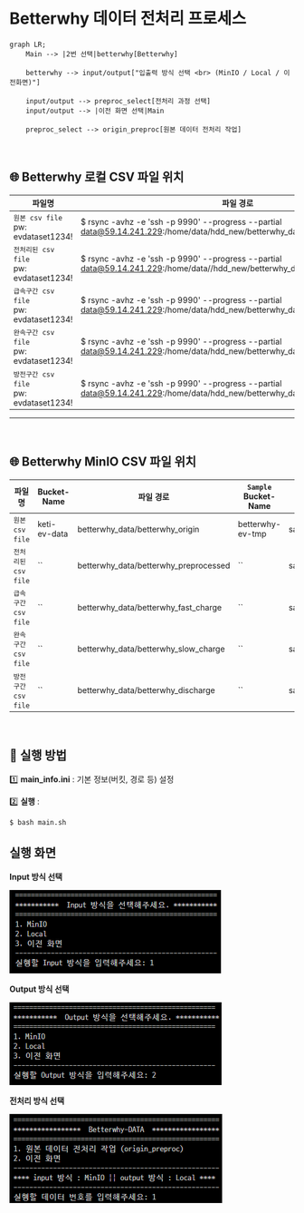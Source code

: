 # Betterwhy 데이터 전처리 프로세스

```mermaid
graph LR;
    Main --> |2번 선택|betterwhy[Betterwhy]
    
    betterwhy --> input/output["입출력 방식 선택 <br> (MinIO / Local / 이전화면)"] 

    input/output --> preproc_select[전처리 과정 선택]
    input/output --> |이전 화면 선택|Main

    preproc_select --> origin_preproc[원본 데이터 전처리 작업]
```

<br>

## 🌐 Betterwhy 로컬 CSV 파일 위치

| 파일명            | 파일 경로 | 
|-------------------|----------------------------------------------------------------------|
| `원본 csv file` <br>pw: evdataset1234!| $ rsync -avhz -e 'ssh -p 9990' --progress --partial data@59.14.241.229:/home/data/hdd_new/betterwhy_data/betterwhy_origin|
| `전처리된 csv file`<br>pw: evdataset1234!| $ rsync -avhz -e 'ssh -p 9990' --progress --partial data@59.14.241.229:/home/data//hdd_new/betterwhy_data/betterwhy_preproc|
| `급속구간 csv file`<br>pw: evdataset1234!| $ rsync -avhz -e 'ssh -p 9990' --progress --partial data@59.14.241.229:/home/data/hdd_new/betterwhy_data/betterwhy_fast_charge|
| `완속구간 csv file`<br>pw: evdataset1234!| $ rsync -avhz -e 'ssh -p 9990' --progress --partial data@59.14.241.229:/home/data/hdd_new/betterwhy_data/betterwhy_slow_charge|
| `방전구간 csv file`<br>pw: evdataset1234!|$ rsync -avhz -e 'ssh -p 9990' --progress --partial data@59.14.241.229:/home/data/hdd_new/betterwhy_data/betterwhy_discharge|
---

<br>

## 🌐 Betterwhy MinIO CSV 파일 위치

| 파일명             | Bucket-Name |파일 경로|`Sample` Bucket-Name|`Sameple` 파일 경로|
|--------------------|--------------------------------------------|-|-|-|
| `원본 csv file`    |keti-ev-data|betterwhy_data/betterwhy_origin|betterwhy-ev-tmp|sample/sample_origin|
| `전처리된 csv file`|``|betterwhy_data/betterwhy_preprocessed|``|sample/sample_preprocessed|
| `급속구간 csv file`|``|betterwhy_data/betterwhy_fast_charge|``|sample/sample_classify_section|
| `완속구간 csv file`|``|betterwhy_data/betterwhy_slow_charge|``|sample/sample_classify_section|
| `방전구간 csv file`|``|betterwhy_data/betterwhy_discharge|``|sample/sample_classify_section|

<br>

## 📌 실행 방법
1️⃣ **main_info.ini** : 기본 정보(버킷, 경로 등) 설정

2️⃣ **실행** : 
``` bash
$ bash main.sh
```
  
## 실행 화면
**Input 방식 선택**

![image](https://github.com/WO2IN/ev_assets/blob/main/input_image.png)

**Output 방식 선택**

![image](https://github.com/WO2IN/ev_assets/blob/main/output_image.png)

**전처리 방식 선택**

![image](https://github.com/WO2IN/ev_assets/blob/main/bw_main_image.png)
